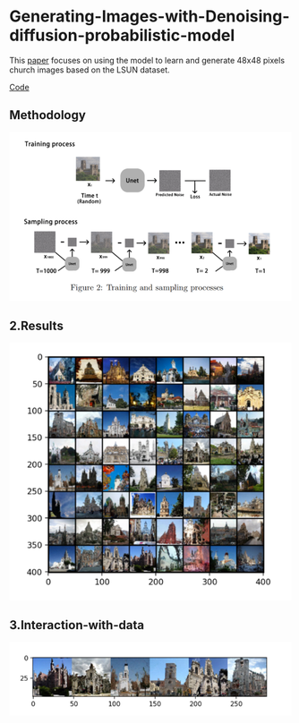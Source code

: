 # Generating-Images-with-Denoising-diffusion-probabilistic-model
 This [paper](paper.pdf) focuses on using the model to learn and generate 48x48 pixels church images based on the LSUN dataset.  
 
 [Code](code.py) 

##  Methodology
![alt text](ddpm.png)

  
## 2.Results
![alt text](samples.png)

  
## 3.Interaction-with-data
![alt text](select_samples.png)
